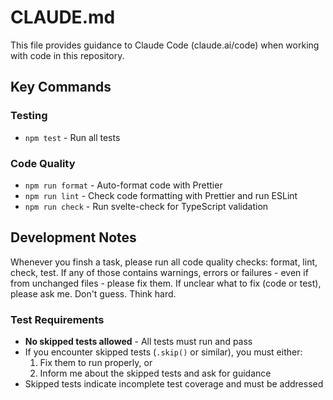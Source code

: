 # CLAUDE.md

This file provides guidance to Claude Code (claude.ai/code) when working with code in this repository.

## Key Commands

### Testing

- `npm test` - Run all tests

### Code Quality

- `npm run format` - Auto-format code with Prettier
- `npm run lint` - Check code formatting with Prettier and run ESLint
- `npm run check` - Run svelte-check for TypeScript validation

## Development Notes

Whenever you finsh a task, please run all code quality checks: format, lint, check, test.
If any of those contains warnings, errors or failures - even if from unchanged files - please fix them.
If unclear what to fix (code or test), please ask me. Don't guess. Think hard.

### Test Requirements

- **No skipped tests allowed** - All tests must run and pass
- If you encounter skipped tests (`.skip()` or similar), you must either:
  1. Fix them to run properly, or
  2. Inform me about the skipped tests and ask for guidance
- Skipped tests indicate incomplete test coverage and must be addressed
